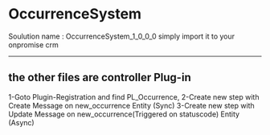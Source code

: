 # OccurrenceSystem

Soulution name : OccurrenceSystem_1_0_0_0
simply import it to your onpromise crm

---
the other files are controller Plug-in
---
1-Goto Plugin-Registration and find PL_Occurrence,
2-Create new step with Create Message on new_occurrence Entity (Sync)
3-Create new step with Update Message on new_occurrence(Triggered on statuscode) Entity (Async)
